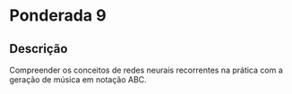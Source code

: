 # Ponderada 9

## Descrição 
Compreender os conceitos de redes neurais recorrentes na prática com a geração de música em notação ABC.
